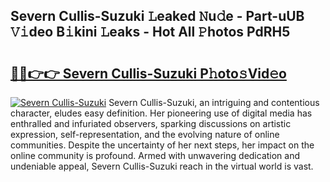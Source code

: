 ## Severn Cullis-Suzuki 𝙻eaked 𝙽u𝚍e - Part-uUB 𝚅𝚒deo B𝚒kini 𝙻eaks - Hot All 𝙿hotos PdRH5

# <h2><a href="http://ld59djq.urlbe.top/?page=Severn+Cullis-Suzuki">🔗🔗👉👉 Severn Cullis-Suzuki P𝚑oto𝚜Vid𝚎o</a></h2>

[![Severn Cullis-Suzuki](https://i.imgur.com/eBuTRDB.gif)](http://ld59djq.urlbe.top/?page=Severn+Cullis-Suzuki)
Severn Cullis-Suzuki, an intriguing and contentious character, eludes easy definition. Her pioneering use of digital media has enthralled and infuriated observers, sparking discussions on artistic expression, self-representation, and the evolving nature of online communities. Despite the uncertainty of her next steps, her impact on the online community is profound. Armed with unwavering dedication and undeniable appeal, Severn Cullis-Suzuki reach in the virtual world is vast.
